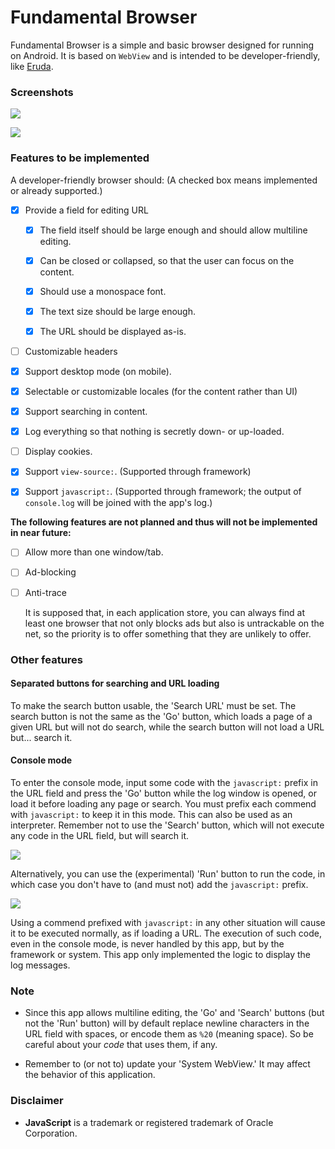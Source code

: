 # Fundamental Browser

Fundamental Browser is a simple and basic browser designed for running on Android. It is based on `WebView` and is intended to be developer-friendly, like [Eruda](https://github.com/liriliri/eruda-android).

### Screenshots

![](screenshots/screenshot1.jpg)

![](screenshots/screenshot2.jpg)

### Features to be implemented

A developer-friendly browser should: (A checked box means implemented or already supported.)

- [x] Provide a field for editing URL

    - [x] The field itself should be large enough and should allow multiline editing.

    - [x] Can be closed or collapsed, so that the user can focus on the content.

    - [x] Should use a monospace font.

    - [x] The text size should be large enough.

    - [x] The URL should be displayed as-is.

- [ ] Customizable headers

- [x] Support desktop mode (on mobile).

- [x] Selectable or customizable locales (for the content rather than UI)

- [x] Support searching in content.

- [x] Log everything so that nothing is secretly down- or up-loaded.

- [ ] Display cookies.

- [x] Support `view-source:`. (Supported through framework)

- [x] Support `javascript:`. (Supported through framework; the output of `console.log` will be joined with the app's log.)

**The following features are not planned and thus will not be implemented in near future:**

- [ ] Allow more than one window/tab.

- [ ] Ad-blocking

- [ ] Anti-trace

    It is supposed that, in each application store, you can always find at least one browser that not only blocks ads but also is untrackable on the net, so the priority is to offer something that they are unlikely to offer.

### Other features

#### Separated buttons for searching and URL loading

To make the search button usable, the 'Search URL' must be set. The search button is not the same as the 'Go' button, which loads a page of a given URL but will not do search, while the search button will not load a URL but... search it.

#### Console mode

To enter the console mode, input some code with the `javascript:` prefix in the URL field and press the 'Go' button while the log window is opened, or load it before loading any page or search. You must prefix each commend with `javascript:` to keep it in this mode. This can also be used as an interpreter. Remember not to use the 'Search' button, which will not execute any code in the URL field, but will search it.

![](screenshots/screenshot3.jpg)

Alternatively, you can use the (experimental) 'Run' button to run the code, in which case you don't have to (and must not) add the `javascript:` prefix.

![](screenshots/screenshot4.jpg)

Using a commend prefixed with `javascript:` in any other situation will cause it to be executed normally, as if loading a URL. The execution of such code, even in the console mode, is never handled by this app, but by the framework or system. This app only implemented the logic to display the log messages.

### Note

* Since this app allows multiline editing, the 'Go' and 'Search' buttons (but not the 'Run' button) will by default replace newline characters in the URL field with spaces, or encode them as `%20` (meaning space). So be careful about your *code* that uses them, if any.

* Remember to (or not to) update your 'System WebView.' It may affect the behavior of this application.

### Disclaimer

- **JavaScript** is a trademark or registered trademark of Oracle Corporation.
